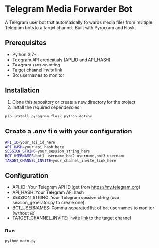 # Telegram Media Forwarder Bot

A Telegram user bot that automatically forwards media files from multiple Telegram bots to a target channel. Built with Pyrogram and Flask.

## Prerequisites

- Python 3.7+
- Telegram API credentials (API_ID and API_HASH)
- Telegram session string
- Target channel invite link
- Bot usernames to monitor

## Installation

1. Clone this repository or create a new directory for the project
2. Install the required dependencies:
```bash
pip install pyrogram flask python-dotenv

```

## Create a .env file with your configuration
```bash
API_ID=your_api_id_here
API_HASH=your_api_hash_here
SESSION_STRING=your_session_string_here
BOT_USERNAMES=bot1_username,bot2_username,bot3_username
TARGET_CHANNEL_INVITE=your_channel_invite_link_here
```

## Configuration
- API_ID: Your Telegram API ID (get from https://my.telegram.org)
- API_HASH: Your Telegram API hash
- SESSION_STRING: Your Telegram session string (use session_generator.py to create one)
- BOT_USERNAMES: Comma-separated list of bot usernames to monitor (without @)
- TARGET_CHANNEL_INVITE: Invite link to the target channel

### Run
```bash
python main.py
```